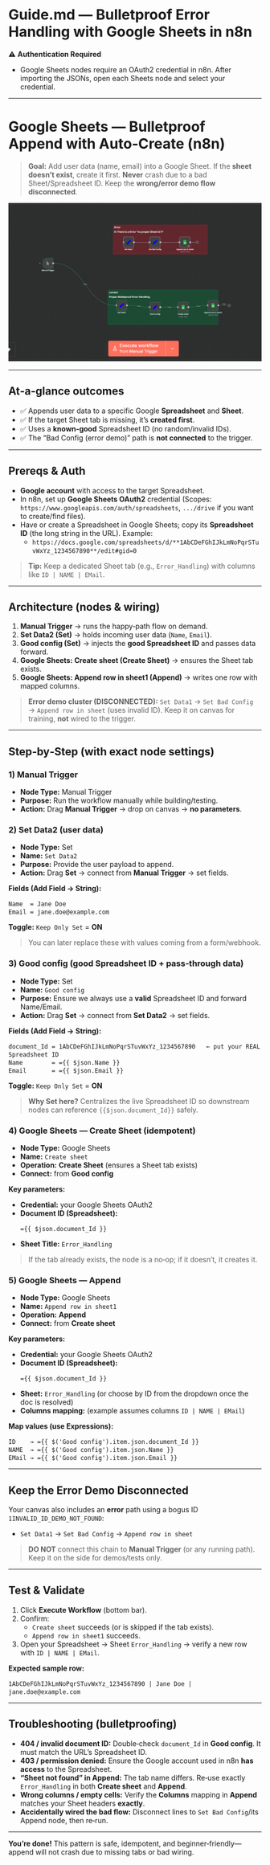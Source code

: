 # Guide.md — Bulletproof Error Handling with Google Sheets in n8n

⚠️ **Authentication Required**
- Google Sheets nodes require an OAuth2 credential in n8n. After importing the JSONs, open each Sheets node and select your credential.

---


# Google Sheets — Bulletproof Append with Auto‑Create (n8n)

> **Goal:** Add user data (name, email) into a Google Sheet. If the **sheet doesn’t exist**, create it first. **Never** crash due to a bad Sheet/Spreadsheet ID. Keep the **wrong/error demo flow disconnected**.

![Workflow overview](images/canva.png)

---

## At‑a‑glance outcomes
- ✅ Appends user data to a specific Google **Spreadsheet** and **Sheet**.
- ✅ If the target Sheet tab is missing, it’s **created first**.
- ✅ Uses a **known‑good** Spreadsheet ID (no random/invalid IDs).
- ✅ The “Bad Config (error demo)” path is **not connected** to the trigger.

---

## Prereqs & Auth
- **Google account** with access to the target Spreadsheet.
- In n8n, set up **Google Sheets OAuth2** credential (Scopes: `https://www.googleapis.com/auth/spreadsheets`, `.../drive` if you want to create/find files).
- Have or create a Spreadsheet in Google Sheets; copy its **Spreadsheet ID** (the long string in the URL). Example:
  - `https://docs.google.com/spreadsheets/d/**1AbCDeFGhIJkLmNoPqrSTuvWxYz_1234567890**/edit#gid=0`

> **Tip:** Keep a dedicated Sheet tab (e.g., `Error_Handling`) with columns like `ID | NAME | EMail`.

---

## Architecture (nodes & wiring)
1) **Manual Trigger** → runs the happy‑path flow on demand.  
2) **Set Data2 (Set)** → holds incoming user data (`Name`, `Email`).  
3) **Good config (Set)** → injects the **good Spreadsheet ID** and passes data forward.  
4) **Google Sheets: Create sheet (Create Sheet)** → ensures the Sheet tab exists.  
5) **Google Sheets: Append row in sheet1 (Append)** → writes one row with mapped columns.

> **Error demo cluster (DISCONNECTED):** `Set Data1` → `Set Bad Config` → `Append row in sheet` (uses invalid ID). Keep it on canvas for training, **not** wired to the trigger.

---

## Step‑by‑Step (with exact node settings)

### 1) Manual Trigger
- **Node Type:** Manual Trigger  
- **Purpose:** Run the workflow manually while building/testing.
- **Action:** Drag **Manual Trigger** → drop on canvas → **no parameters**.

### 2) Set Data2 (user data)
- **Node Type:** Set  
- **Name:** `Set Data2`  
- **Purpose:** Provide the user payload to append.
- **Action:** Drag **Set** → connect from **Manual Trigger** → set fields.

**Fields (Add Field → String):**
```text
Name  = Jane Doe
Email = jane.doe@example.com
```
**Toggle:** `Keep Only Set` = **ON**

> You can later replace these with values coming from a form/webhook.

### 3) Good config (good Spreadsheet ID + pass‑through data)
- **Node Type:** Set  
- **Name:** `Good config`  
- **Purpose:** Ensure we always use a **valid** Spreadsheet ID and forward Name/Email.
- **Action:** Drag **Set** → connect from **Set Data2** → set fields.

**Fields (Add Field → String):**
```text
document_Id = 1AbCDeFGhIJkLmNoPqrSTuvWxYz_1234567890   ← put your REAL Spreadsheet ID
Name        = ={{ $json.Name }}
Email       = ={{ $json.Email }}
```
**Toggle:** `Keep Only Set` = **ON**

> **Why Set here?** Centralizes the live Spreadsheet ID so downstream nodes can reference `{{$json.document_Id}}` safely.

### 4) Google Sheets — Create Sheet (idempotent)
- **Node Type:** Google Sheets  
- **Name:** `Create sheet`  
- **Operation:** **Create Sheet** (ensures a Sheet tab exists)  
- **Connect:** from **Good config**

**Key parameters:**
- **Credential:** your Google Sheets OAuth2
- **Document ID (Spreadsheet):**
  ```text
  ={{ $json.document_Id }}
  ```
- **Sheet Title:** `Error_Handling`

> If the tab already exists, the node is a no‑op; if it doesn’t, it creates it.

### 5) Google Sheets — Append
- **Node Type:** Google Sheets  
- **Name:** `Append row in sheet1`  
- **Operation:** **Append**  
- **Connect:** from **Create sheet**

**Key parameters:**
- **Credential:** your Google Sheets OAuth2
- **Document ID (Spreadsheet):**
  ```text
  ={{ $json.document_Id }}
  ```
- **Sheet:** `Error_Handling` (or choose by ID from the dropdown once the doc is resolved)
- **Columns mapping:** (example assumes columns `ID | NAME | EMail`)

**Map values (use Expressions):**
```text
ID    → ={{ $('Good config').item.json.document_Id }}
NAME  → ={{ $('Good config').item.json.Name }}
EMail → ={{ $('Good config').item.json.Email }}
```

---

## Keep the Error Demo **Disconnected**
Your canvas also includes an **error** path using a bogus ID `1INVALID_ID_DEMO_NOT_FOUND`:
- `Set Data1` → `Set Bad Config` → `Append row in sheet`

> **DO NOT** connect this chain to **Manual Trigger** (or any running path). Keep it on the side for demos/tests only.

---

## Test & Validate
1. Click **Execute Workflow** (bottom bar).  
2. Confirm:
   - `Create sheet` succeeds (or is skipped if the tab exists).  
   - `Append row in sheet1` succeeds.  
3. Open your Spreadsheet → Sheet `Error_Handling` → verify a new row with `ID | NAME | EMail`.

**Expected sample row:**
```text
1AbCDeFGhIJkLmNoPqrSTuvWxYz_1234567890 | Jane Doe | jane.doe@example.com
```

---

## Troubleshooting (bulletproofing)
- **404 / invalid document ID:** Double‑check `document_Id` in **Good config**. It must match the URL’s Spreadsheet ID.
- **403 / permission denied:** Ensure the Google account used in n8n **has access** to the Spreadsheet.
- **“Sheet not found” in Append:** The tab name differs. Re‑use exactly `Error_Handling` in both **Create sheet** and **Append**.
- **Wrong columns / empty cells:** Verify the **Columns** mapping in **Append** matches your Sheet headers **exactly**.
- **Accidentally wired the bad flow:** Disconnect lines to `Set Bad Config`/its Append node, then re‑run.


---

**You’re done!** This pattern is safe, idempotent, and beginner‑friendly—append will not crash due to missing tabs or bad wiring.

